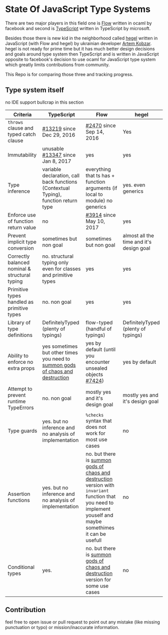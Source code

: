 # State Of JavaScript Type Systems

There are two major players in this field one is [Flow](https://github.com/facebook/flow)
written in ocaml by facebook and second is [TypeScript](https://github.com/microsoft/typescript)
written in TypeScript by microsoft.

Besides those there is new kid in the neighborhood called [hegel](https://github.com/JSMonk/hegel)
written in JavaScript (with Flow and hegel) by ukrainian developer [Artem Kobzar](https://github.com/jsMonk).
hegel is not ready for prime time but it has much better design decisions and goals around type system then
TypeScript and is written in JavaScript opposite to facebook's decision to use ocaml
for JavaScript type system which greatly limits contributions from community.

This Repo is for comparing those three and tracking progress.

## Type system itself

no IDE support bullcrap in this section

|                    Criteria                    |                                                           TypeScript                                                           |                                                                                                       Flow                                                                                                       |                  hegel                   |
|------------------------------------------------|--------------------------------------------------------------------------------------------------------------------------------|------------------------------------------------------------------------------------------------------------------------------------------------------------------------------------------------------------------|------------------------------------------|
| `throws` clause and typed catch clause         | [#13219](https://github.com/microsoft/TypeScript/issues/13219) since Dec 29, 2016                                              | [#2470](https://github.com/facebook/flow/issues/2470) since Sep 14, 2016                                                                                                                                         | Yes                                      |
| Immutability                                   | unusable [#13347](https://github.com/microsoft/TypeScript/issues/13347) since Jan 8, 2017                                      | yes                                                                                                                                                                                                              | yes                                      |
| Type inference                                 | variable declaration, call back functions (Contextual Typing), function return type                                            | everything that ts has + function arguments (if local to module) no generics                                                                                                                                     | yes. even generics                       |
| Enforce use of function return value           | no                                                                                                                             | [#3914](https://github.com/facebook/flow/issues/3914) since May 10, 2017                                                                                                                                         | yes                                      |
| Prevent implicit type conversion               | sometimes but non goal                                                                                                         | sometimes but non goal                                                                                                                                                                                           | almost all the time and it's design goal |
| Correctly balanced nominal & structural typing | no. structural typing only even for classes and primitive types                                                                | yes                                                                                                                                                                                                              | yes                                      |
| Primitive types handled as primitive types     | no. non goal                                                                                                                   | yes                                                                                                                                                                                                              | yes                                      |
| Library of type definitions                    | DefinitelyTyped (plenty of typings)                                                                                            | flow-typed (handful of typings)                                                                                                                                                                                  | DefinitelyTyped (plenty of typings)      |
| Ability to enforce no extra props              | yes sometimes but other times you need to [summon gods of chaos and destruction](https://stackoverflow.com/questions/54775790) | yes by default (until you encounter unsealed objects [#7424](https://github.com/facebook/flow/issues/7424))                                                                                                      | yes by default                           |
| Attempt to prevent runtime TypeErrors          | no. non goal                                                                                                                   | mostly yes and it's design goal                                                                                                                                                                                  | mostly yes and it's design goal          |
| Type guards                                    | yes. but no inference and no analysis of implementation                                                                        | `%checks` syntax that does not work for most use cases                                                                                                                                                           | no                                       |
| Assertion functions                            | yes. but no inference and no analysis of implementation                                                                        | no. but there is [summon gods of chaos and destruction](https://github.com/facebook/flow/issues/112) version with `invariant` function that you need to implement youself and maybe somethimes it can be usefull | no                                       |
| Conditional types                              | yes.                                                                                                                           | no. but there is [summon gods of chaos and destruction](https://github.com/facebook/flow/issues/6055) version for some use cases                                                                                 | no                                       |


## Contribution

feel free to open issue or pull request to point out any mistake (like missing punctuation or typo) or mission/inaccurate information.
